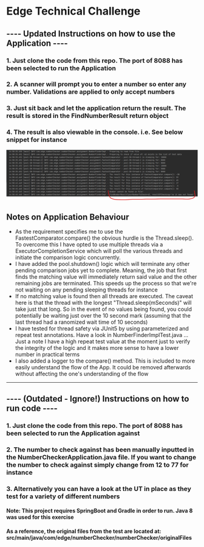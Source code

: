 # Edge Technical Challenge

## ---- Updated Instructions on how to use the Application ----
### 1. Just clone the code from this repo. The port of 8088 has been selected to run the Application
### 2. A scanner will prompt you to enter a number so enter any number. Validations are applied to only accept numbers
### 3. Just sit back and let the application return the result. The result is stored in the FindNumberResult return object
### 4. The result is also viewable in the console. i.e. See below snippet for instance
![img.png](img.png)

## Notes on Application Behaviour
* As the requirement specifies me to use the FastestComparator.compare() the obvious hurdle is the Thread.sleep(). To overcome this I have opted to use multiple threads via a ExecutorCompletionService which will poll the various threads and initiate the comparison logic concurrently.
* I have added the pool.shutdown() logic which will terminate any other pending comparison jobs yet to complete. Meaning, the job that first finds the matching value will immediately return said value and the other remaining jobs are terminated. This speeds up the process so that we're not waiting on any pending sleeping threads for instance
* If no matching value is found then all threads are executed. The caveat here is that the thread with the longest "Thread.sleep(mSeconds)" will take just that long. So in the event of no values being found, you could potentially be waiting just over the 10 second mark (assuming that the last thread had a ranomized wait time of 10 seconds) 
* I have tested for thread safety via JUnit5 by using parameterized and repeat test annotations. Have a look in NumberFinderImplTest.java ... Just a note I have a high repeat test value at the moment just to verify the integrity of the logic and it makes more sense to have a lower number in practical terms 
* I also added a logger to the compare() method. This is included to more easily understand the flow of the App. It could be removed afterwards without affecting the one's understanding of the flow

---------------------------
## ---- (Outdated - Ignore!) Instructions on how to run code ----
### 1. Just clone the code from this repo. The port of 8088 has been selected to run the Application against
### 2. The number to check against has been manually inputted in the NumberCheckerApplication.java file. If you want to change the number to check against simply change from 12 to 77 for instance
### 3. Alternatively you can have a look at the UT in place as they test for a variety of different numbers

#### Note: This project requires SpringBoot and Gradle in order to run. Java 8 was used for this exercise
####  As a reference, the original files from the test are located at: src/main/java/com/edge/numberChecker/numberChecker/originalFiles 

